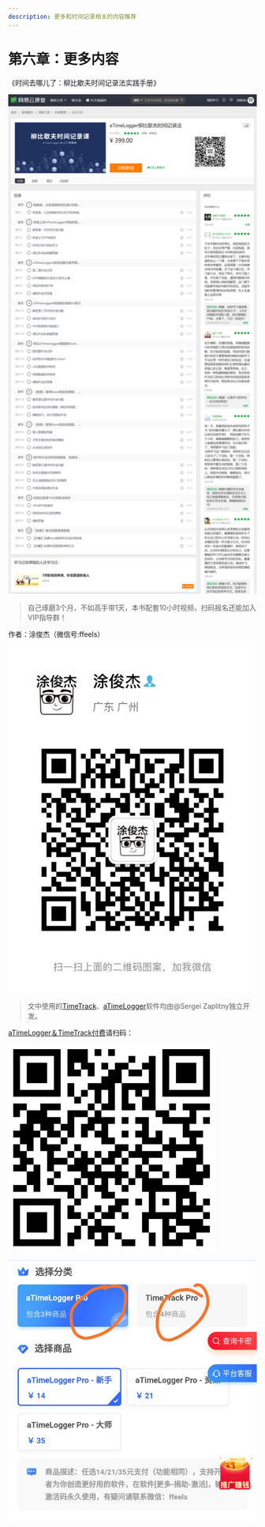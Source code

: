 ```yaml
---
description: 更多和时间记录相关的内容推荐
---
```


# 第六章：更多内容

《时间去哪儿了：柳比歇夫时间记录法实践手册》

![&#x65F6;&#x95F4;&#x8BB0;&#x5F55;&#x8BFE;&#x76EE;&#x5F55;&#xFF06;&#x5B66;&#x5458;&#x8BC4;&#x4EF7;](../.gitbook/assets/2020-103-071_124318.png)

> 自己琢磨3个月，不如高手带1天，本书配套10小时视频，扫码报名还能加入VIP指导群！

作者：涂俊杰（微信号:ffeels）

![](../.gitbook/assets/qq-tu-pian-20190901163114.jpg)

> 文中使用的[TimeTrack](http://timetrack.io/)、[aTimeLogger](http://www.atimelogger.com/)软件均由@Sergei Zaplitny独立开发。

[aTimeLogger＆TimeTrack付费](https://shijian.tujunjie.com/ch06/ch06.47#wo-yong-an-zhuo-timetrack-dan-shi-wu-fa-sheng-ji-zen-me-jie-jue)请扫码：

![&#x626B;&#x7801;&#x652F;&#x4ED8;](../.gitbook/assets/tu-pian%20%28125%29.png)

![&#x626B;&#x7801;&#x540E;&#x53EF;&#x4EE5;&#x9009;&#x62E9;ATM&#x6216;TT&#x4ED8;&#x8D39;](../.gitbook/assets/xtim-tu-pian-20200307125134.jpg)

